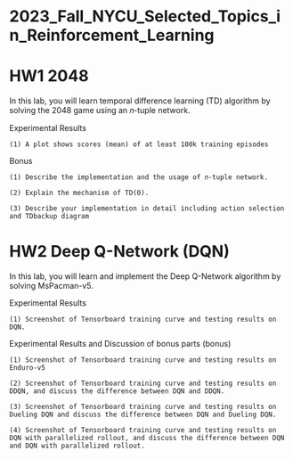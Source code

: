 # 2023_Fall_NYCU_Selected_Topics_in_Reinforcement_Learning

# HW1 2048
  In this lab, you will learn temporal difference learning (TD) algorithm by solving the 2048 game using an 𝑛-tuple network.
  
  Experimental Results
  
    (1) A plot shows scores (mean) of at least 100k training episodes
  
  Bonus
  
    (1) Describe the implementation and the usage of 𝑛-tuple network.
    
    (2) Explain the mechanism of TD(0). 
    
    (3) Describe your implementation in detail including action selection and TDbackup diagram

# HW2  Deep Q-Network (DQN)
  In this lab, you will learn and implement the Deep Q-Network algorithm by solving MsPacman-v5.
  
  Experimental Results
  
    (1) Screenshot of Tensorboard training curve and testing results on DQN.
    
  Experimental Results and Discussion of bonus parts (bonus) 
    
    (1) Screenshot of Tensorboard training curve and testing results on Enduro-v5
    
    (2) Screenshot of Tensorboard training curve and testing results on DDQN, and discuss the difference between DQN and DDQN.
    
    (3) Screenshot of Tensorboard training curve and testing results on Dueling DQN and discuss the difference between DQN and Dueling DQN.
    
    (4) Screenshot of Tensorboard training curve and testing results on DQN with parallelized rollout, and discuss the difference between DQN and DQN with parallelized rollout.
